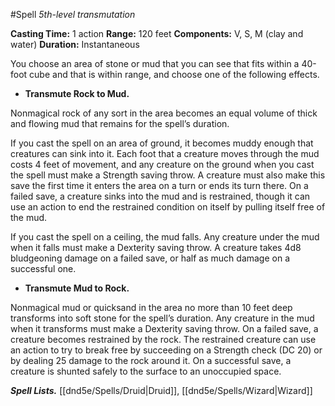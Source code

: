 #Spell
*5th-level transmutation*

**Casting Time:** 1 action
**Range:** 120 feet
**Components:** V, S, M (clay and water)
**Duration:** Instantaneous

You choose an area of stone or mud that you can see that fits within a 40-foot cube and that is within range, and choose one of the following effects.

- **Transmute Rock to Mud.**

Nonmagical rock of any sort in the area becomes an equal volume of thick and flowing mud that remains for the spell’s duration.

If you cast the spell on an area of ground, it becomes muddy enough that creatures can sink into it. Each foot that a creature moves through the mud costs 4 feet of movement, and any creature on the ground when you cast the spell must make a Strength saving throw. A creature must also make this save the first time it enters the area on a turn or ends its turn there. On a failed save, a creature sinks into the mud and is restrained, though it can use an action to end the restrained condition on itself by pulling itself free of the mud.

If you cast the spell on a ceiling, the mud falls. Any creature under the mud when it falls must make a Dexterity saving throw. A creature takes 4d8 bludgeoning damage on a failed save, or half as much damage on a successful one.

- **Transmute Mud to Rock.**

Nonmagical mud or quicksand in the area no more than 10 feet deep transforms into soft stone for the spell’s duration. Any creature in the mud when it transforms must make a Dexterity saving throw. On a failed save, a creature becomes restrained by the rock. The restrained creature can use an action to try to break free by succeeding on a Strength check (DC 20) or by dealing 25 damage to the rock around it. On a successful save, a creature is shunted safely to the surface to an unoccupied space.

***Spell Lists.*** [[dnd5e/Spells/Druid\|Druid]], [[dnd5e/Spells/Wizard\|Wizard]]